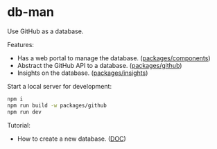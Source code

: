 # db-man

Use GitHub as a database.

Features:

- Has a web portal to manage the database. ([packages/components](packages/components/README.md))
- Abstract the GitHub API to a database. ([packages/github](packages/github/README.md))
- Insights on the database. ([packages/insights](packages/insights/README.md))

Start a local server for development:

```sh
npm i
npm run build -w packages/github
npm run dev
```

Tutorial:

- How to create a new database. ([DOC](DOC.md))
